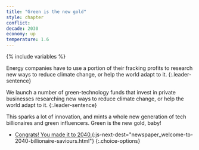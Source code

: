 ```yaml
---
title: "Green is the new gold"
style: chapter
conflict: 
decade: 2030
economy: up
temperature: 1.6
---
```


{% include variables %}


<div data-js-var="css-var-fracking-1" markdown="1" class="hidden">

Energy companies have to use a portion of their fracking profits to research new ways to reduce climate change, or help the world adapt to it.
{:.leader-sentence}

</div>

<div data-js-var="css-var-fracking-0" markdown="1" class="hidden">

We launch a number of green-technology funds that invest in private businesses researching new ways to reduce climate change, or help the world adapt to it.
{:.leader-sentence}

</div>

This sparks a lot of innovation, and mints a whole new generation of tech billionaires and green influencers. Green is the new gold, baby!

- [Congrats! You made it to 2040.](part-page_2040.html){:js-next-dest="newspaper_welcome-to-2040-billionaire-saviours.html"}
{:.choice-options}
